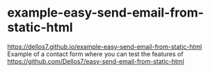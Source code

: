 # example-easy-send-email-from-static-html
https://dellos7.github.io/example-easy-send-email-from-static-html Example of a contact form where you can test the features of https://github.com/Dellos7/easy-send-email-from-static-html
